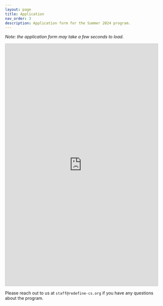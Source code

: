 ```yaml
---
layout: page
title: Application
nav_order: 3
description: Application form for the Summer 2024 program.
---
```


 _Note: the application form may take a few seconds to load._

<script src="https://static.airtable.com/js/embed/embed_snippet_v1.js"></script><iframe class="airtable-embed" src="https://airtable.com/embed/appBQLaB9aXkN3k5m/pagJ0ZJaCkjWaodwF/form" frameborder="0" onmousewheel="" width="100%" height="800" style="background: transparent; border: 1px solid #ccc;"></iframe> 

<!-- The application for the summer 2024 program will open in spring 2024. If you are interested in receiving updates about the program and getting notified when the application opens, please sign up [here](https://forms.gle/HtQP6AVPFLgHa3RA6). -->

Please reach out to us at `staff@redefine-cs.org` if you have any questions about the program.



